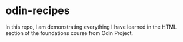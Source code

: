 # odin-recipes

In this repo, I am demonstrating everything I have learned in the HTML section of the foundations course from Odin Project.